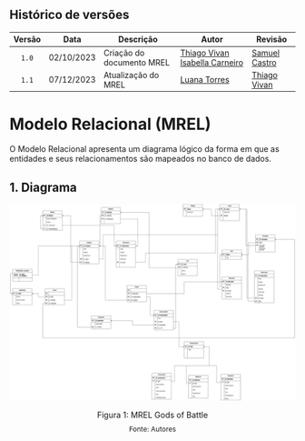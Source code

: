 ## Histórico de versões

| Versão |    Data    | Descrição                | Autor                                              | Revisão |
| :----: | :--------: | ------------------------ | -------------------------------------------------- | ------- |
| `1.0`  | 02/10/2023 | Criação do documento MREL |  [Thiago Vivan](https://github.com/thiago-vivan) [Isabella Carneiro](https://github.com/isabellacgmsa) |   [Samuel Castro](https://github.com/SamuelCastro7)      |
| `1.1`  | 07/12/2023 | Atualização do MREL |  [Luana Torres](https://github.com/luanatorress) |   [Thiago Vivan](https://github.com/thiago-vivan)     |



# Modelo Relacional (MREL)

O Modelo Relacional apresenta um diagrama lógico da forma em que as entidades e seus relacionamentos são mapeados no banco de dados.

## 1. Diagrama


<img src= '../../images/MRELatualizado.jpg'> </img>

<div style="text-align: center">
<p>Figura 1: MREL Gods of Battle</p>
<p style="margin-top: -1%; font-size: 12px">Fonte: Autores</p>
</div>
